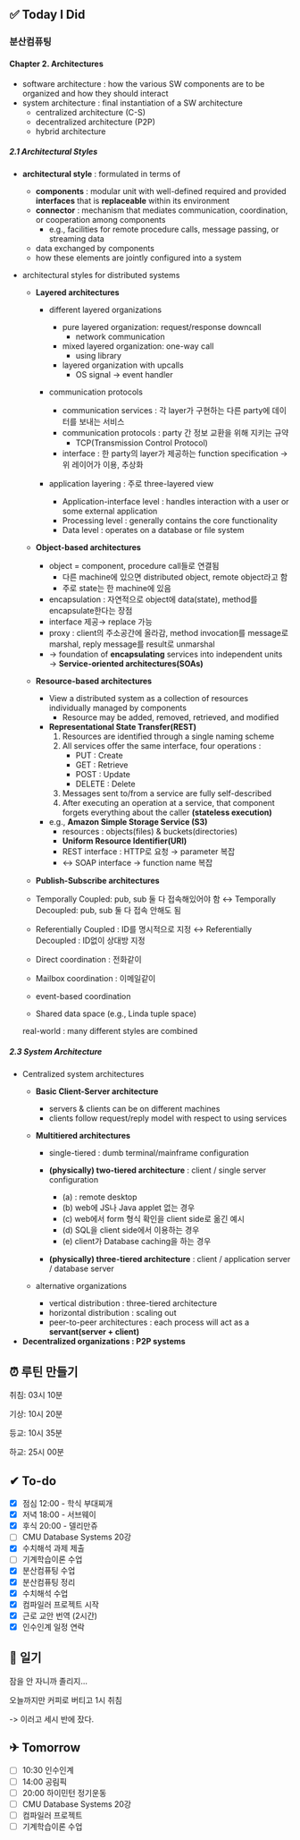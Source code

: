 
## ✅ Today I Did

### 분산컴퓨팅

#### Chapter 2. Architectures

- software architecture : how the various SW components are to be organized and how they should interact
- system architecture : final instantiation of a SW architecture
    - centralized architecture (C-S)
    - decentralized architecture (P2P)
    - hybrid architecture

##### 2.1 Architectural Styles

- **architectural style** : formulated in terms of
    - **components** : modular unit with well-defined required and provided **interfaces** that is **replaceable** within its environment
    - **connector** : mechanism that mediates communication, coordination, or cooperation among components
        - e.g., facilities for remote procedure calls, message passing, or streaming data
    - data exchanged by components
    - how these elements are jointly configured into a system
- architectural styles for distributed systems
    - **Layered architectures**
        - different layered organizations
            - pure layered organization: request/response downcall
                - network communication
            - mixed layered organization: one-way call
                - using library
            - layered organization with upcalls
                - OS signal → event handler
        - communication protocols
            - communication services : 각 layer가 구현하는 다른 party에 데이터를 보내는 서비스
            - communication protocols : party 간 정보 교환을 위해 지키는 규약
                - TCP(Transmission Control Protocol)
            - interface : 한 party의 layer가 제공하는 function specification → 위 레이어가 이용, 추상화
        - application layering : 주로 three-layered view
                        
            - Application-interface level : handles interaction with a user or some external application
            - Processing level : generally contains the core functionality
            - Data level : operates on a database or file system
    - **Object-based architectures**
        - object = component, procedure call들로 연결됨
            - 다른 machine에 있으면 distributed object, remote object라고 함
            - 주로 state는 한 machine에 있음
        - encapsulation : 자연적으로 object에 data(state), method를 encapsulate한다는 장점
        - interface 제공→ replace 가능
        - proxy : client의 주소공간에 올라감, method invocation를 message로 marshal, reply message를 result로 unmarshal
        - → foundation of **encapsulating** services into independent units
        → **Service-oriented architectures(SOAs)**
    - **Resource-based architectures**
        - View a distributed system as a collection of resources individually managed by components
            - Resource may be added, removed, retrieved, and modified
        - **Representational State Transfer(REST)**
            1. Resources are identified through a single naming scheme
            2. All services offer the same interface, four operations : 
                - PUT : Create
                - GET : Retrieve
                - POST : Update
                - DELETE : Delete
            3. Messages sent to/from a service are fully self-described
            4. After executing an operation at a service, that component forgets everything about the caller **(stateless execution)**
        - e.g., **Amazon Simple Storage Service (S3)**
            - resources : objects(files) & buckets(directories)
            - **Uniform Resource Identifier(URI)**
            - REST interface : HTTP로 요청 → parameter 복잡
            - ↔ SOAP interface → function name 복잡
    - **Publish-Subscribe architectures**
    
    - Temporally Coupled: pub, sub 둘 다 접속해있어야 함
    ↔ Temporally Decoupled: pub, sub 둘 다 접속 안해도 됨
    - Referentially Coupled : ID를 명시적으로 지정
    ↔ Referentially Decoupled : ID없이 상대방 지정
    - Direct coordination : 전화같이
    - Mailbox coordination : 이메일같이
    - event-based coordination
    - Shared data space (e.g., Linda tuple space)
    
    
    real-world : many different styles are combined
    

##### 2.3 System Architecture

- Centralized system architectures
    - **Basic Client-Server architecture**
        - servers & clients can be on different machines
        - clients follow request/reply model with respect to using services
    - **Multitiered architectures**
        - single-tiered : dumb terminal/mainframe configuration
                        
        - **(physically) two-tiered architecture** : client / single server configuration
            
            
            - (a) : remote desktop
            - (b) web에 JS나 Java applet 없는 경우
            - (c) web에서 form 형식 확인을 client side로 옮긴 예시
            - (d) SQL을 client side에서 이용하는 경우
            - (e) client가 Database caching을 하는 경우
        - **(physically) three-tiered architecture** : client / application server / database server
    
    
    - alternative organizations
        - vertical distribution : three-tiered architecture
        - horizontal distribution : scaling out
        - peer-to-peer architectures : each process will act as a **servant(server + client)**
- **Decentralized organizations : P2P systems**

## ⏰ 루틴 만들기

취침: 03시 10분 

기상: 10시 20분

등교: 10시 35분

하교: 25시 00분

## ✔ To-do

- [x] 점심 12:00 - 학식 부대찌개
- [x] 저녁 18:00 - 서브웨이
- [x] 후식 20:00 - 델리만쥬
- [ ] CMU Database Systems 20강
- [x] 수치해석 과제 제출
- [ ] 기계학습이론 수업
- [x] 분산컴퓨팅 수업
- [x] 분산컴퓨팅 정리
- [x] 수치해석 수업
- [x] 컴파일러 프로젝트 시작
- [x] 근로 교안 번역 (2시간)
- [x] 인수인계 일정 연락

## 💭 일기

잠을 안 자니까 졸리지...

오늘까지만 커피로 버티고 1시 취침

-> 이러고 세시 반에 잤다.

## ✈ Tomorrow

- [ ] 10:30 인수인계
- [ ] 14:00 공림픽
- [ ] 20:00 하이민턴 정기운동
- [ ] CMU Database Systems 20강
- [ ] 컴파일러 프로젝트
- [ ] 기계학습이론 수업
